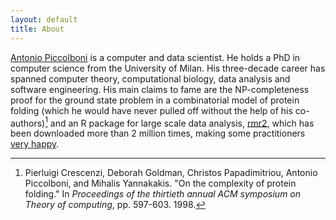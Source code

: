 ```yaml
---
layout: default
title: About
---
```



[Antonio Piccolboni](https://piccolboni.info) is a computer and data scientist. He holds a PhD in computer science from the University of Milan. His three-decade career has spanned computer theory, computational biology, data analysis and software engineering. His main claims to fame are the NP-completeness proof for the ground state problem in a combinatorial model of protein folding (which he would have never pulled off without the help of his co-authors)[^1] and an R package for large scale data analysis, [rmr2](https://github.com/RevolutionAnalytics/rmr2), which has been downloaded more than 2 million times, making some practitioners [very happy](https://groups.google.com/g/rhadoop/c/CUHaESXQJ2Y/m/fyQzMHRkfv0J).

[^1]: Pierluigi Crescenzi, Deborah Goldman, Christos Papadimitriou, Antonio Piccolboni, and Mihalis Yannakakis. "On the complexity of protein folding." In *Proceedings of the thirtieth annual ACM symposium on Theory of computing*, pp. 597-603. 1998.
